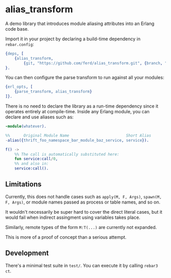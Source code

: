 alias_transform
=====

A demo library that introduces module aliasing attributes into an Erlang code base.

Import it in your project by declaring a build-time dependency in `rebar.config`:

```erlang
{deps, [
    {alias_transform,
        {git, "https://github.com/ferd/alias_transform.git", {branch, "main"}}}
}.
```

You can then configure the parse transform to run against all your modules:

```erlang
{erl_opts, [
    {parse_transform, alias_transform}
]}.
```

There is no need to declare the library as a run-time dependency since it
operates entirely at compile-time.  Inside any Erlang module, you can declare
and use aliases such as:

```erlang
-module(whatever).

%%      Original Module Name                         Short Alias
-alias({thrift_foo_namespace_bar_module_baz_service, service}).

f() ->
    %% The call is automatically substituted here:
    fun service:call/0,
    %% and also in:
    service:call().
```

## Limitations

Currently, this does not handle cases such as `apply(M, F, Args)`,
`spawn(M, F, Args)`, or module names passed as process or table names,
and so on.

It wouldn't necessarily be super hard to cover the direct literal cases,
but it would fail when indirect assingment using variables takes place.

Similarly, remote types of the form `M:T(...)` are currently not expanded.

This is more of a proof of concept than a serious attempt.

## Development

There's a minimal test suite in `test/`. You can execute it by calling `rebar3 ct`.

